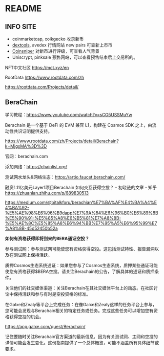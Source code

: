 # README





## INFO SITE

- coinmarketcap, coikgecko 收录新币
- [dextools](https://www.dextools.io/app/), avedex 行情网站 new pairs 可查新上市币
- [Coinsniper](https://coinsniper.net/) 对新币进行评级，可查看人气背景
- Uniscrypt, pinksale 预售网站，可以查看预售结束后上交易所的。



NFT中文社区 https://mct.xyz/en

RootData https://www.rootdata.com/zh

https://rootdata.com/Projects/detail/





## BeraChain

学习教程：https://www.youtube.com/watch?v=sCO5USSMuYw

Berachain 是一个基于 DeFi 的 EVM 兼容 L1，构建在 Cosmos SDK 之上，由流动性共识证明提供支持。

https://www.rootdata.com/zh/Projects/detail/Berachain?k=MjgxMA%3D%3D

官网：berachain.com

添加网络：https://chainlist.org/

测试网水龙头&网络生态：https://artio.faucet.berachain.com/

融资1.11亿美元Layer1项目Berachain 如何交互获得空投？ - 初晓链的文章 - 知乎
https://zhuanlan.zhihu.com/p/689830513

https://medium.com/@bitalkforu/berachian%E7%BA%AF%E4%BA%A4%E4%BA%92-%E5%AE%98%E6%96%B9dapp%E7%9A%84%E6%96%B0%E6%89%8B%E5%90%91-%E5%85%A8%E6%B5%81%E7%A8%8B-%E5%AE%8C%E5%85%A8%E6%94%BB%E7%95%A5%E6%95%99%E7%A8%8B-45d52450b52a

**如何有资格获得即将到来的BERA通证空投？**

参与测试网：参与测试网可能使您有资格获得空投。这包括测试特性、报告漏洞以及在测试网上保持活跃。

质押Cosmos生态系统通证：如果您参与了Cosmos生态系统，质押某些通证可能使您有资格获得$BERA空投。请关注Berachain的公告，了解具体的通证和质押条件。

关注他们的社交媒体渠道：关注Berachain在其社交媒体平台上的动态。在社区讨论中保持活跃和参与有时是空投资格的标准。

在Galxe和Zealy等平台上完成任务：在像Galxe和Zealy这样的任务平台上参与，您可能会发现与Berachain相关的特定任务或任务。完成这些任务可以增加您有资格获得空投的机会。

https://app.galxe.com/quest/Berachain/

记住要随时关注Berachain官方渠道的最新信息，因为有关测试网、主网和空投的详情可能会发生变化。这份指南提供了一个总体概览，可能不涵盖所有具体细节或要求。